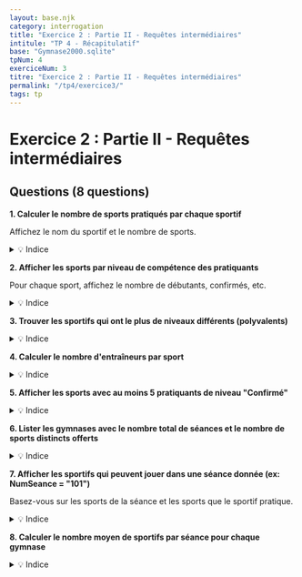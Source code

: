 ```yaml
---
layout: base.njk
category: interrogation
title: "Exercice 2 : Partie II - Requêtes intermédiaires"
intitule: "TP 4 - Récapitulatif"
base: "Gymnase2000.sqlite"
tpNum: 4
exerciceNum: 3
titre: "Exercice 2 : Partie II - Requêtes intermédiaires"
permalink: "/tp4/exercice3/"
tags: tp
---
```


# Exercice 2 : Partie II - Requêtes intermédiaires

## Questions (8 questions)

**1. Calculer le nombre de sports pratiqués par chaque sportif**

Affichez le nom du sportif et le nombre de sports.

<details>
<summary>💡 Indice</summary>

Comptez les entrées dans `Jouer` en groupant par NumLicence, puis joignez avec `Sportif`.
</details>

**2. Afficher les sports par niveau de compétence des pratiquants**

Pour chaque sport, affichez le nombre de débutants, confirmés, etc.

<details>
<summary>💡 Indice</summary>

Utilisez `GROUP BY NumSport` et `CASE` ou `COUNT()` avec des conditions sur le champ Niveau.
</details>

**3. Trouver les sportifs qui ont le plus de niveaux différents (polyvalents)**

<details>
<summary>💡 Indice</summary>

Comptez les niveaux distincts par sportif (en combinant Jouer, Entrainer, Arbitrer), puis trouvez le maximum.
</details>

**4. Calculer le nombre d'entraîneurs par sport**

<details>
<summary>💡 Indice</summary>

Comptez les entrées distinctes dans `Entrainer` en groupant par NumSport.
</details>

**5. Afficher les sports avec au moins 5 pratiquants de niveau "Confirmé"**

<details>
<summary>💡 Indice</summary>

Filtrez `Jouer` où Niveau = "Confirmé", comptez, et appliquez HAVING pour le minimum de 5.
</details>

**6. Lister les gymnases avec le nombre total de séances et le nombre de sports distincts offerts**

<details>
<summary>💡 Indice</summary>

Comptez les séances et les sports distincts en groupant par NumGymnase.
</details>

**7. Afficher les sportifs qui peuvent jouer dans une séance donnée (ex: NumSeance = "101")**

Basez-vous sur les sports de la séance et les sports que le sportif pratique.

<details>
<summary>💡 Indice</summary>

Trouvez d'abord le sport de la séance, puis les sportifs qui pratiquent ce sport.
</details>

**8. Calculer le nombre moyen de sportifs par séance pour chaque gymnase**

<details>
<summary>💡 Indice</summary>

Utilisez le champ `MaxSportifs` dans `Seance` et groupez par gymnase (ou comptez les participants réels).
</details>
